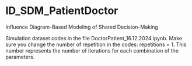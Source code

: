 # ID_SDM_PatientDoctor
Influence Diagram-Based Modeling of Shared Decision-Making

Simulation dataset codes in the file DoctorPatient_16.12.2024.ipynb. Make sure you change the number of repetition in the codes: repetitions = 1. This number represents the number of iterations for each combination of the parameters. 
